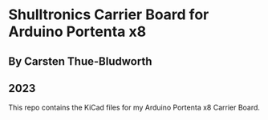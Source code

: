 Shulltronics Carrier Board for Arduino Portenta x8
=================================================
## By Carsten Thue-Bludworth
## 2023

This repo contains the KiCad files for my Arduino Portenta x8 Carrier Board.
